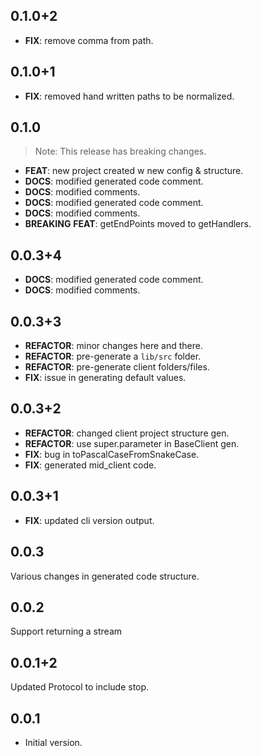 ## 0.1.0+2

 - **FIX**: remove comma from path.

## 0.1.0+1

 - **FIX**: removed hand written paths to be normalized.

## 0.1.0

> Note: This release has breaking changes.

 - **FEAT**: new project created w new config & structure.
 - **DOCS**: modified generated code comment.
 - **DOCS**: modified comments.
 - **DOCS**: modified generated code comment.
 - **DOCS**: modified comments.
 - **BREAKING** **FEAT**: getEndPoints moved to getHandlers.

## 0.0.3+4

 - **DOCS**: modified generated code comment.
 - **DOCS**: modified comments.

## 0.0.3+3

 - **REFACTOR**: minor changes here and there.
 - **REFACTOR**: pre-generate a `lib/src` folder.
 - **REFACTOR**: pre-generate client folders/files.
 - **FIX**: issue in generating default values.

## 0.0.3+2

 - **REFACTOR**: changed client project structure gen.
 - **REFACTOR**: use super.parameter in BaseClient gen.
 - **FIX**: bug in toPascalCaseFromSnakeCase.
 - **FIX**: generated mid_client code.

## 0.0.3+1

 - **FIX**: updated cli version output.

## 0.0.3

Various changes in generated code structure. 

## 0.0.2

Support returning a stream

## 0.0.1+2

Updated Protocol to include stop.

## 0.0.1

- Initial version.
